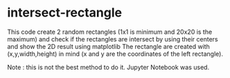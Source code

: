# intersect-rectangle
This code create 2 random rectangles (1x1 is minimum and 20x20 is the maximum) and check if the rectangles are intersect by using their centers and show the 2D result using matplotlib
The rectangle are created with (x,y,width,height) in mind (x and y are the coordinates of the left rectangle).


Note : this is not the best method to do it. Jupyter Notebook was used.
